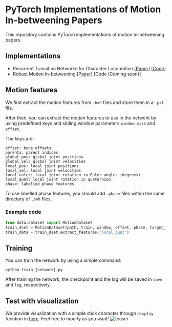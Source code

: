 # PyTorch Implementations of Motion In-betweening Papers
This repository contains PyTorch implementations of motion in-betweening papers.

## Implementations
* Recurrent Transition Networks for Character Locomotion [[Paper]](https://arxiv.org/abs/1810.02363) [[Code]](model/rtn.py)
* Robust Motion In-betweening [[Paper]](https://arxiv.org/abs/2102.04942) [Code (Coming soon)]

## Motion features
We first extract the motion features from `.bvh` files and store them in a `.pkl` file.

After then, you can extract the motion features to use in the network by using predefined keys and sliding window parameters `window_size` and `offset`.

The keys are:
```
offset: bone offsets
parents: parent indices
global_pos: global joint positions
global_vel: global joint velocities
local_pos: local joint positions
local_vel: local joint velocities
local_euler: local joint rotation in Euler angles (degrees)
local_quat: local joint rotation in quaternion
phase: labelled phase features
```
To use labelled phase features, you should add `.phase` files within the same directory of `.bvh` files.

### Example code
```python
from data.dataset import MotionDataset
train_dset = MotionDataset(path, train, window, offset, phase, target_fps)
train_data = train_dset.extract_features("local_quat")
```

## Training
You can train the network by using a simple command:
```
python train_{network}.py
```
After training the network, the checkpoint and the log will be saved in `save` and `log`, respectively.

## Test with visualization
We provide visualization with a simple stick character through `display` fucntion in [here](vis/vis.py). Feel free to modify as you want!
![teaser](media/rtn.gif)